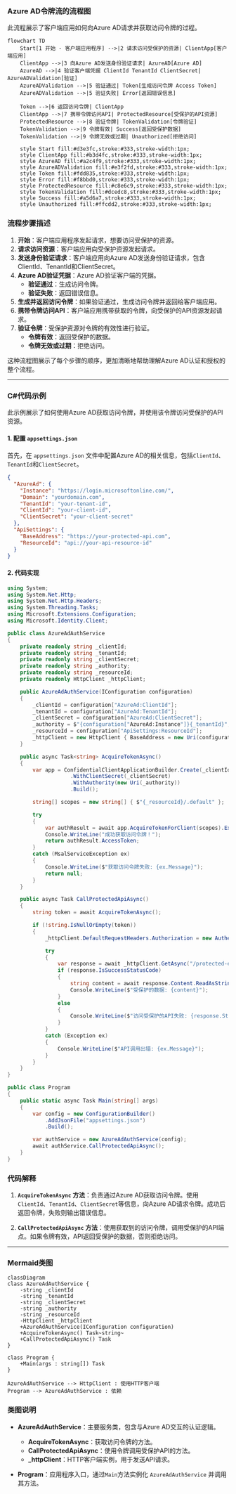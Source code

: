 ### Azure AD令牌流的流程图

此流程展示了客户端应用如何向Azure AD请求并获取访问令牌的过程。 


```mermaid
flowchart TD
    Start[1 开始 - 客户端应用程序] -->|2 请求访问受保护的资源| ClientApp[客户端应用]
    ClientApp -->|3 向Azure AD发送身份验证请求| AzureAD[Azure AD]
    AzureAD -->|4 验证客户端凭据 ClientId TenantId ClientSecret| AzureADValidation[验证]
    AzureADValidation -->|5 验证通过| Token[生成访问令牌 Access Token]
    AzureADValidation -->|5 验证失败| Error[返回错误信息]
    
    Token -->|6 返回访问令牌| ClientApp
    ClientApp -->|7 携带令牌访问API| ProtectedResource[受保护的API资源]
    ProtectedResource -->|8 验证令牌| TokenValidation[令牌验证]
    TokenValidation -->|9 令牌有效| Success[返回受保护数据]
    TokenValidation -->|9 令牌无效或过期| Unauthorized[拒绝访问]

    style Start fill:#d3e3fc,stroke:#333,stroke-width:1px;
    style ClientApp fill:#b3d4fc,stroke:#333,stroke-width:1px;
    style AzureAD fill:#a2c4f9,stroke:#333,stroke-width:1px;
    style AzureADValidation fill:#e3f2fd,stroke:#333,stroke-width:1px;
    style Token fill:#fdd835,stroke:#333,stroke-width:1px;
    style Error fill:#f8bbd0,stroke:#333,stroke-width:1px;
    style ProtectedResource fill:#c8e6c9,stroke:#333,stroke-width:1px;
    style TokenValidation fill:#dcedc8,stroke:#333,stroke-width:1px;
    style Success fill:#a5d6a7,stroke:#333,stroke-width:1px;
    style Unauthorized fill:#ffcdd2,stroke:#333,stroke-width:1px;
```

### 流程步骤描述

1. **开始**：客户端应用程序发起请求，想要访问受保护的资源。
2. **请求访问资源**：客户端应用向受保护资源发起请求。
3. **发送身份验证请求**：客户端应用向Azure AD发送身份验证请求，包含ClientId、TenantId和ClientSecret。
4. **Azure AD验证凭据**：Azure AD验证客户端的凭据。
   - **验证通过**：生成访问令牌。
   - **验证失败**：返回错误信息。
5. **生成并返回访问令牌**：如果验证通过，生成访问令牌并返回给客户端应用。
6. **携带令牌访问API**：客户端应用携带获取的令牌，向受保护的API资源发起请求。
7. **验证令牌**：受保护资源对令牌的有效性进行验证。
   - **令牌有效**：返回受保护的数据。
   - **令牌无效或过期**：拒绝访问。

这种流程图展示了每个步骤的顺序，更加清晰地帮助理解Azure AD认证和授权的整个流程。

---

### C#代码示例

此示例展示了如何使用Azure AD获取访问令牌，并使用该令牌访问受保护的API资源。

#### 1. 配置 `appsettings.json`

首先，在 `appsettings.json` 文件中配置Azure AD的相关信息，包括`ClientId`、`TenantId`和`ClientSecret`。

```json
{
  "AzureAd": {
    "Instance": "https://login.microsoftonline.com/",
    "Domain": "yourdomain.com",
    "TenantId": "your-tenant-id",
    "ClientId": "your-client-id",
    "ClientSecret": "your-client-secret"
  },
  "ApiSettings": {
    "BaseAddress": "https://your-protected-api.com",
    "ResourceId": "api://your-api-resource-id"
  }
}
```

#### 2. 代码实现

```csharp
using System;
using System.Net.Http;
using System.Net.Http.Headers;
using System.Threading.Tasks;
using Microsoft.Extensions.Configuration;
using Microsoft.Identity.Client;

public class AzureAdAuthService
{
    private readonly string _clientId;
    private readonly string _tenantId;
    private readonly string _clientSecret;
    private readonly string _authority;
    private readonly string _resourceId;
    private readonly HttpClient _httpClient;

    public AzureAdAuthService(IConfiguration configuration)
    {
        _clientId = configuration["AzureAd:ClientId"];
        _tenantId = configuration["AzureAd:TenantId"];
        _clientSecret = configuration["AzureAd:ClientSecret"];
        _authority = $"{configuration["AzureAd:Instance"]}{_tenantId}";
        _resourceId = configuration["ApiSettings:ResourceId"];
        _httpClient = new HttpClient { BaseAddress = new Uri(configuration["ApiSettings:BaseAddress"]) };
    }

    public async Task<string> AcquireTokenAsync()
    {
        var app = ConfidentialClientApplicationBuilder.Create(_clientId)
                    .WithClientSecret(_clientSecret)
                    .WithAuthority(new Uri(_authority))
                    .Build();

        string[] scopes = new string[] { $"{_resourceId}/.default" };

        try
        {
            var authResult = await app.AcquireTokenForClient(scopes).ExecuteAsync();
            Console.WriteLine("成功获取访问令牌！");
            return authResult.AccessToken;
        }
        catch (MsalServiceException ex)
        {
            Console.WriteLine($"获取访问令牌失败: {ex.Message}");
            return null;
        }
    }

    public async Task CallProtectedApiAsync()
    {
        string token = await AcquireTokenAsync();

        if (!string.IsNullOrEmpty(token))
        {
            _httpClient.DefaultRequestHeaders.Authorization = new AuthenticationHeaderValue("Bearer", token);

            try
            {
                var response = await _httpClient.GetAsync("/protected-endpoint");
                if (response.IsSuccessStatusCode)
                {
                    string content = await response.Content.ReadAsStringAsync();
                    Console.WriteLine($"受保护的数据: {content}");
                }
                else
                {
                    Console.WriteLine($"访问受保护的API失败: {response.StatusCode}");
                }
            }
            catch (Exception ex)
            {
                Console.WriteLine($"API调用出错: {ex.Message}");
            }
        }
    }
}

public class Program
{
    public static async Task Main(string[] args)
    {
        var config = new ConfigurationBuilder()
            .AddJsonFile("appsettings.json")
            .Build();

        var authService = new AzureAdAuthService(config);
        await authService.CallProtectedApiAsync();
    }
}
```

### 代码解释

1. **`AcquireTokenAsync` 方法**：负责通过Azure AD获取访问令牌。使用 `ClientId`、`TenantId`、`ClientSecret`等信息，向Azure AD请求令牌。成功后返回令牌，失败则输出错误信息。

2. **`CallProtectedApiAsync` 方法**：使用获取到的访问令牌，调用受保护的API端点。如果令牌有效，API返回受保护的数据，否则拒绝访问。

---

### Mermaid类图

```mermaid
classDiagram
class AzureAdAuthService {
    -string _clientId
    -string _tenantId
    -string _clientSecret
    -string _authority
    -string _resourceId
    -HttpClient _httpClient
    +AzureAdAuthService(IConfiguration configuration)
    +AcquireTokenAsync() Task~string~
    +CallProtectedApiAsync() Task
}

class Program {
    +Main(args : string[]) Task
}

AzureAdAuthService --> HttpClient : 使用HTTP客户端
Program --> AzureAdAuthService : 依赖
```

### 类图说明

- **AzureAdAuthService**：主要服务类，包含与Azure AD交互的认证逻辑。
  - **AcquireTokenAsync**：获取访问令牌的方法。
  - **CallProtectedApiAsync**：使用令牌调用受保护API的方法。
  - **_httpClient**：HTTP客户端实例，用于发送API请求。

- **Program**：应用程序入口，通过`Main`方法实例化 `AzureAdAuthService` 并调用其方法。
